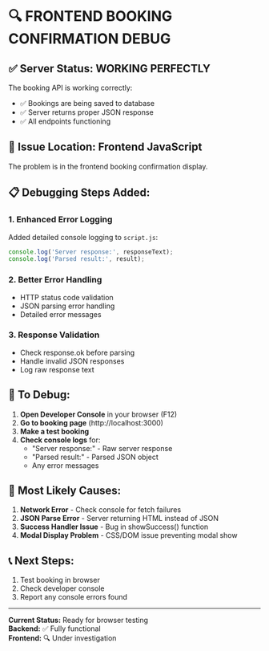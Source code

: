 # 🔍 FRONTEND BOOKING CONFIRMATION DEBUG

## ✅ **Server Status:** WORKING PERFECTLY
The booking API is working correctly:
- ✅ Bookings are being saved to database
- ✅ Server returns proper JSON response
- ✅ All endpoints functioning

## 🐛 **Issue Location:** Frontend JavaScript
The problem is in the frontend booking confirmation display.

## 📋 **Debugging Steps Added:**

### 1. Enhanced Error Logging
Added detailed console logging to `script.js`:
```javascript
console.log('Server response:', responseText);
console.log('Parsed result:', result);
```

### 2. Better Error Handling
- HTTP status code validation
- JSON parsing error handling  
- Detailed error messages

### 3. Response Validation
- Check response.ok before parsing
- Handle invalid JSON responses
- Log raw response text

## 🧪 **To Debug:**

1. **Open Developer Console** in your browser (F12)
2. **Go to booking page** (http://localhost:3000)
3. **Make a test booking**
4. **Check console logs** for:
   - "Server response:" - Raw server response
   - "Parsed result:" - Parsed JSON object
   - Any error messages

## 🔧 **Most Likely Causes:**

1. **Network Error** - Check console for fetch failures
2. **JSON Parse Error** - Server returning HTML instead of JSON
3. **Success Handler Issue** - Bug in showSuccess() function
4. **Modal Display Problem** - CSS/DOM issue preventing modal show

## 📞 **Next Steps:**
1. Test booking in browser
2. Check developer console
3. Report any console errors found

---

**Current Status:** Ready for browser testing  
**Backend:** ✅ Fully functional  
**Frontend:** 🔍 Under investigation
